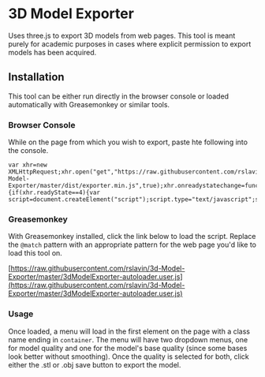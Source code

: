 # 3D Model Exporter

Uses three.js to export 3D models from web pages. This tool is meant purely for academic purposes in cases where explicit permission to export models has been acquired.


## Installation 

This tool can be either run directly in the browser console or loaded automatically with Greasemonkey or similar tools.

### Browser Console

While on the page from which you wish to export, paste hte following into the console.

```
var xhr=new XMLHttpRequest;xhr.open("get","https://raw.githubusercontent.com/rslavin/3d-Model-Exporter/master/dist/exporter.min.js",true);xhr.onreadystatechange=function(){if(xhr.readyState==4){var script=document.createElement("script");script.type="text/javascript";script.text=xhr.responseText;document.body.appendChild(script)}};xhr.send(null);
```

### Greasemonkey

With Greasemonkey installed, click the link below to load the script. Replace the `@match` pattern with an appropriate pattern for the web page you'd like to load this tool on.

[https://raw.githubusercontent.com/rslavin/3d-Model-Exporter/master/3dModelExporter-autoloader.user.js](https://raw.githubusercontent.com/rslavin/3d-Model-Exporter/master/3dModelExporter-autoloader.user.js)

### Usage

Once loaded, a menu will load in the first element on the page with a class name ending in ``container``.
The menu will have two dropdown menus, one for model quality and one for the model's base quality (since some bases 
look better without smoothing). Once the quality is selected for both, click either the .stl or .obj save button to 
export the model.
